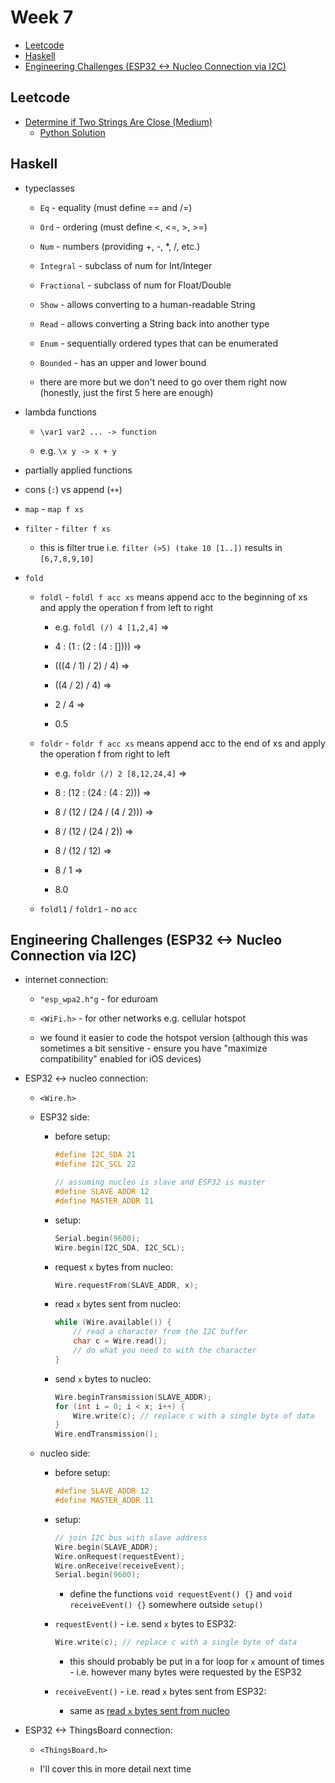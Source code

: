 # Week 7

- [Leetcode](#leetcode)
- [Haskell](#haskell)
- [Engineering Challenges (ESP32 \<-\> Nucleo Connection via I2C)](#engineering-challenges-esp32---nucleo-connection-via-i2c)

## Leetcode

- [Determine if Two Strings Are Close (Medium)](https://leetcode.com/problems/determine-if-two-strings-are-close/) 
  - [Python Solution](leetcode_sols/leetcode_1_sol.py)

## Haskell

- typeclasses
  
  - `Eq` - equality (must define == and /=)
  
  - `Ord` - ordering (must define <, <=, >, >=)
  
  - `Num` - numbers (providing +, -, *, /, etc.)
  
  - `Integral` - subclass of num for Int/Integer
  
  - `Fractional` - subclass of num for Float/Double
  
  - `Show` - allows converting to a human-readable String
  
  - `Read` - allows converting a String back into another type
  
  - `Enum` - sequentially ordered types that can be enumerated
  
  - `Bounded` - has an upper and lower bound
  
  - there are more but we don't need to go over them right now (honestly, just the first 5 here are enough)

- lambda functions

  - `\var1 var2 ... -> function`

  - e.g. `\x y -> x + y`

- partially applied functions

- cons (`:`) vs append (`++`)

- `map` - `map f xs`

- `filter` - `filter f xs`

  - this is filter true i.e. `filter (>5) (take 10 [1..])` results in `[6,7,8,9,10]`

- `fold`

  - `foldl` - `foldl f acc xs` means append acc to the beginning of xs and apply the operation f from left to right

    - e.g. `foldl (/) 4 [1,2,4]` =>

    - 4 : (1 : (2 : (4 : []))) =>

    - (((4 / 1) / 2) / 4) =>

    - ((4 / 2) / 4) =>

    - 2 / 4 =>

    - 0.5

  - `foldr` - `foldr f acc xs` means append acc to the end of xs and apply the operation f from right to left

    - e.g. `foldr (/) 2 [8,12,24,4]` =>

    - 8 : (12 : (24 : (4 : 2))) =>

    - 8 / (12 / (24 / (4 / 2))) =>

    - 8 / (12 / (24 / 2)) =>

    - 8 / (12 / 12) =>

    - 8 / 1 =>

    - 8.0

  - `foldl1` / `foldr1` - no `acc`

## Engineering Challenges (ESP32 <-> Nucleo Connection via I2C)

- internet connection:

  - `"esp_wpa2.h"g` - for eduroam

  - `<WiFi.h>` - for other networks e.g. cellular hotspot
  
  - we found it easier to code the hotspot version (although this was sometimes a bit sensitive - ensure you have "maximize compatibility" enabled for iOS devices)

- ESP32 <-> nucleo connection:
  
  - `<Wire.h>`
  
  - ESP32 side:
  
    - before setup:

        ```c++
        #define I2C_SDA 21
        #define I2C_SCL 22
        
        // assuming nucleo is slave and ESP32 is master
        #define SLAVE_ADDR 12
        #define MASTER_ADDR 11
        ```

    - setup:

        ```c++
        Serial.begin(9600);
        Wire.begin(I2C_SDA, I2C_SCL);
        ```

    - request `x` bytes from nucleo:

        ```c++
        Wire.requestFrom(SLAVE_ADDR, x);
        ```

    - read `x` bytes sent from nucleo: <a id="read-x-bytes"></a>

        ```c++
        while (Wire.available()) {
            // read a character from the I2C buffer
            char c = Wire.read();
            // do what you need to with the character
        }
        ```

    - send `x` bytes to nucleo:

        ```c++
        Wire.beginTransmission(SLAVE_ADDR);
        for (int i = 0; i < x; i++) {
            Wire.write(c); // replace c with a single byte of data
        }
        Wire.endTransmission();
        ```

  - nucleo side:
  
    - before setup:

        ```c++
        #define SLAVE_ADDR 12
        #define MASTER_ADDR 11
        ```

    - setup:

        ```c++
        // join I2C bus with slave address
        Wire.begin(SLAVE_ADDR);
        Wire.onRequest(requestEvent);
        Wire.onReceive(receiveEvent);
        Serial.begin(9600);
        ```

      - define the functions `void requestEvent() {}` and `void receiveEvent() {}` somewhere outside `setup()`

    - `requestEvent()` - i.e. send `x` bytes to ESP32:

        ```c++
        Wire.write(c); // replace c with a single byte of data
        ```

      - this should probably be put in a for loop for `x` amount of times - i.e. however many bytes were requested by the ESP32

    - `receiveEvent()` - i.e. read `x` bytes sent from ESP32:

      - same as [read `x` bytes sent from nucleo](#read-x-bytes)

- ESP32 <-> ThingsBoard connection:
  
  - `<ThingsBoard.h>`
  
  - I'll cover this in more detail next time

<!-- ## Sketches

For the diagrams drawn during the session, refer to [this pdf](sketches.pdf). -->
